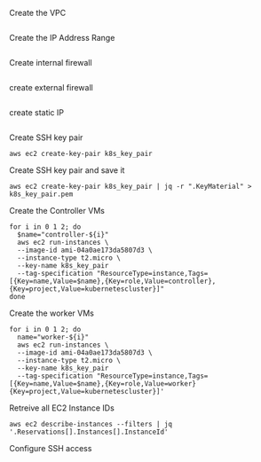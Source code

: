 Create the VPC
```

```

Create the IP Address Range
```

```

Create internal firewall
```

```

create external firewall
```

```
create static IP
```

```

Create SSH key pair
```
aws ec2 create-key-pair k8s_key_pair
```

Create SSH key pair and save it
```
aws ec2 create-key-pair k8s_key_pair | jq -r ".KeyMaterial" > k8s_key_pair.pem
```
Create the Controller VMs
```
for i in 0 1 2; do
  $name="controller-${i}"
  aws ec2 run-instances \
  --image-id ami-04a0ae173da5807d3 \
  --instance-type t2.micro \
  --key-name k8s_key_pair
  --tag-specification "ResourceType=instance,Tags=[{Key=name,Value=$name},{Key=role,Value=controller},{Key=project,Value=kubernetescluster}]"
done
```

Create the worker VMs
```
for i in 0 1 2; do
  name="worker-${i}"
  aws ec2 run-instances \
  --image-id ami-04a0ae173da5807d3 \
  --instance-type t2.micro \
  --key-name k8s_key_pair
  --tag-specification "ResourceType=instance,Tags=[{Key=name,Value=$name},{Key=role,Value=worker}{Key=project,Value=kubernetescluster}]'
```
Retreive all EC2 Instance IDs
```
aws ec2 describe-instances --filters | jq '.Reservations[].Instances[].InstanceId'
```

Configure SSH access

```

```


